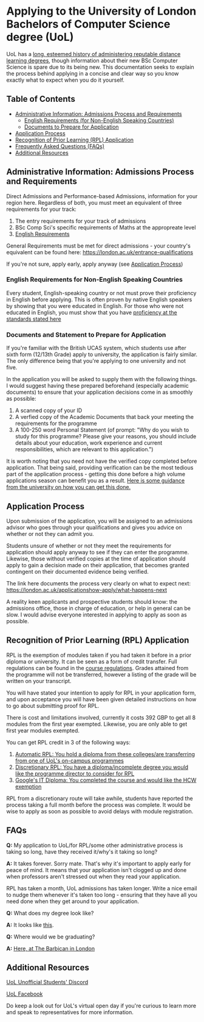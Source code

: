# Applying to the University of London Bachelors of Computer Science degree (UoL)  

UoL has a [long, esteemed history of administering reputable distance learning degrees](https://en.wikipedia.org/wiki/University_of_London_Worldwide), though information about their new BSc Computer Science is spare due to its being new. This documentation seeks to explain the process behind applying in a concise and clear way so you know exactly what to expect when you do it yourself.

## Table of Contents

* [Administrative Information: Admissions Process and Requirements](#administrative-information-admissions-process-and-requirements)
  * [English Requirements (for Non-English Speaking Countries)](#english-requirements-for-non-english-speaking-countries)
  * [Documents to Prepare for Application](#documents-and-statement-to-prepare-for-application)
* [Application Process](#application-process)
* [Recognition of Prior Learning (RPL) Application](#recognition-of-prior-learning-rpl-application)
* [Frequently Asked Questions (FAQs)](#faqs)
* [Additional Resources](#additional-resources)

## Administrative Information: Admissions Process and Requirements

Direct Admissions and Performance-based Admissions, information for your region here. Regardless of both, you must meet an equivalent of three requirements for your track:

1. The entry requirements for your track of admissions
2. BSc Comp Sci's specific requirements of Maths at the appropreate level
3. [English Requirements](#english-requirements-for-non-english-speaking-countries)

General Requirements must be met for direct admissions - your country's equivalent can be found here: https://london.ac.uk/entrance-qualifications

If you're not sure, apply early, apply anyway (see [Application Process](#application-process))

### English Requirements for Non-English Speaking Countries

Every student, English-speaking country or not must prove their proficiency in English before applying. This is often proven by native English speakers by showing that you were educated in English. For those who were not educated in English, you must show that you have [proficiency at the standards stated here](https://london.ac.uk/applications/how-apply/english-requirements#awards-2563)

### Documents and Statement to Prepare for Application

If you're familiar with the British UCAS system, which students use
after sixth form (12/13th Grade) apply to university, the application is fairly similar. The only difference being that you're applying to one university and not five.

In the application you will be asked to supply them with the following things. I would suggest having these prepared beforehand (especially academic documents) to ensure that your application decisions come in as smoothly as possible:

1. A scanned copy of your ID
2. A verfied copy of the Academic Documents that back your meeting the requirements for the programme
3. A 100-250 word Personal Statement (of prompt: "Why do you wish to study for this programme?
Please give your reasons, you should include details about your education, work experience and current responsibilities, which are relevant to this application.")

It is worth noting that you need not have the verified copy completed before application. That being said, providing verification can be the most tedious part of the application process - getting this done before a high volume applications season can benefit you as a result. [Here is some guidance from the university on how you can get this done.](https://london.ac.uk/applications/how-apply/supplying-evidence)

## Application Process

Upon submission of the application, you will be assigned to an admissions advisor who goes through your qualifications and gives you advice on whether or not they can admit you.

Students unsure of whether or not they meet the requirements for application should apply anyway to see if they can enter the programme. Likewise, those without verified copies at the time of application should apply to gain a decision made on their application, that becomes granted contingent on their documented evidence being verified.

The link here documents the process very clearly on what to expect next: https://london.ac.uk/applicationshow-apply/what-happens-next

A reality keen applicants and prospective students should know: the admissions office, those in charge of education, or help in general can be slow. I would advise everyone interested in applying to apply as soon as possible.

## Recognition of Prior Learning (RPL) Application

RPL is the exemption of modules taken if you had taken it before in a prior diploma or university. It can be seen as a form of credit transfer. Full regulations can be found in the [course regulations](https://london.ac.uk/sites/default/files/regulations/progregs-computer-science-2019-2020.pdf). Grades attained from the programme will not be transferred, however a listing of the grade will be written on your transcript.

You will have stated your intention to apply for RPL in your application form, and upon acceptance you will have been given detailed instructions on how to go about submitting proof for RPL.

There is cost and limitations involved, currently it costs 392 GBP to get all 8 modules from the first year exempted. Likewise, you are only able to get first year modules exempted.

You can get RPL credit in 3 of the following ways:

1. [Automatic RPL: You hold a diploma from these colleges/are transferring from one of UoL's on-campus programmes](https://london.ac.uk/applications/how-apply/recognition-prior-learning/recognition-and-accreditation-prior-learning-3)
2. [Discretionary RPL: You have a diploma/incomplete degree you would like the programme director to consider for RPL](https://london.ac.uk/applications/how-apply/recognition-prior-learning/recognition-and-accreditation-prior-learning-3)
3. [Google's IT Diploma: You completed the course and would like the HCW exemption](https://www.coursera.org/professional-certificates/google-it-support)

RPL from a discretionary route will take awhile, students have reported the process taking a full month before the process was complete. It would be wise to apply as soon as possible to avoid delays with module registration.

## FAQs

**Q:** My application to UoL/for RPL/some other administrative process is taking so long, have they received it/why's it taking so long?

**A:** It takes forever. Sorry mate. That's why it's important to apply early for peace of mind. It means that your application isn't clogged up and done when professors aren't stressed out when they read your application.  

RPL has taken a month, UoL admissions has taken longer. Write a nice email to nudge them whenever it's taken too long - ensuring that they have all you need done when they get around to your application.

**Q:** What does my degree look like?

**A:** It looks like [this](https://www.thestudentroom.co.uk/showthread.php?t=2459201).

**Q:** Where would we be graduating?

**A:** [Here, at The Barbican in London](https://www.youtube.com/watch?v=Oja7n2Kq2do)

## Additional Resources

[UoL Unofficial Students' Discord](https://discord.gg/fugMPVR)

[UoL Facebook](https://www.facebook.com/LondonU/?ref=br_rs)

Do keep a look out for UoL's virtual open day if you're curious to learn more and speak to representatives for more information.
